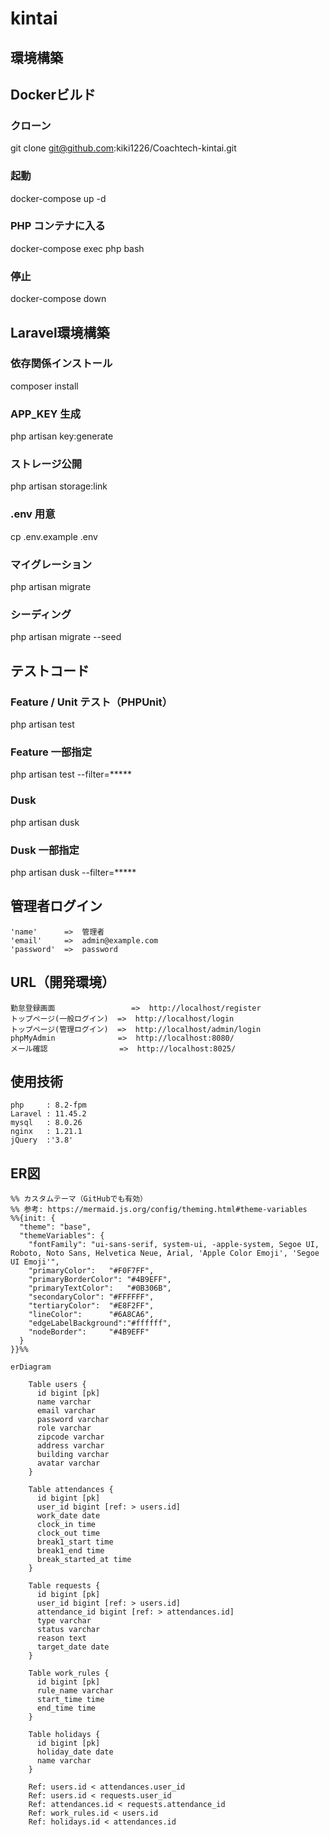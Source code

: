 # kintai

## 環境構築
## Dockerビルド
### クローン
git clone git@github.com:kiki1226/Coachtech-kintai.git
### 起動
docker-compose up -d
### PHP コンテナに入る
docker-compose exec php bash
### 停止
docker-compose down

## Laravel環境構築
### 依存関係インストール
composer install
### APP_KEY 生成
php artisan key:generate
### ストレージ公開
php artisan storage:link
### .env 用意
cp .env.example .env
### マイグレーション
php artisan migrate
### シーディング
php artisan migrate --seed

## テストコード
### Feature / Unit テスト（PHPUnit）
php artisan test
### Feature 一部指定
php artisan test --filter=*****
### Dusk
php artisan dusk
### Dusk 一部指定
php artisan dusk --filter=*****

## 管理者ログイン
    'name'      =>  管理者
    'email'     =>  admin@example.com
    'password'  =>  password
    
## URL（開発環境）
    勤怠登録画面                 =>  http://localhost/register
    トップページ(一般ログイン)  =>  http://localhost/login
    トップページ(管理ログイン)  =>  http://localhost/admin/login
    phpMyAdmin              =>  http://localhost:8080/
    メール確認                =>  http://localhost:8025/


## 使用技術
    php     : 8.2-fpm
    Laravel : 11.45.2
    mysql   : 8.0.26
    nginx   : 1.21.1
    jQuery  :'3.8'

## ER図

```mermaid
%% カスタムテーマ（GitHubでも有効）
%% 参考: https://mermaid.js.org/config/theming.html#theme-variables
%%{init: {
  "theme": "base",
  "themeVariables": {
    "fontFamily": "ui-sans-serif, system-ui, -apple-system, Segoe UI, Roboto, Noto Sans, Helvetica Neue, Arial, 'Apple Color Emoji', 'Segoe UI Emoji'",
    "primaryColor":   "#F0F7FF",   
    "primaryBorderColor": "#4B9EFF",
    "primaryTextColor":   "#0B306B",
    "secondaryColor": "#FFFFFF",
    "tertiaryColor":  "#E8F2FF",
    "lineColor":      "#6A8CA6",
    "edgeLabelBackground":"#ffffff",
    "nodeBorder":     "#4B9EFF"
  }
}}%%

erDiagram

    Table users {
      id bigint [pk]
      name varchar
      email varchar
      password varchar
      role varchar
      zipcode varchar
      address varchar
      building varchar
      avatar varchar
    }

    Table attendances {
      id bigint [pk]
      user_id bigint [ref: > users.id]
      work_date date
      clock_in time
      clock_out time
      break1_start time
      break1_end time
      break_started_at time
    }

    Table requests {
      id bigint [pk]
      user_id bigint [ref: > users.id]
      attendance_id bigint [ref: > attendances.id]
      type varchar
      status varchar
      reason text
      target_date date
    }

    Table work_rules {
      id bigint [pk]
      rule_name varchar
      start_time time
      end_time time
    }

    Table holidays {
      id bigint [pk]
      holiday_date date
      name varchar
    }

    Ref: users.id < attendances.user_id
    Ref: users.id < requests.user_id
    Ref: attendances.id < requests.attendance_id
    Ref: work_rules.id < users.id
    Ref: holidays.id < attendances.id

```

